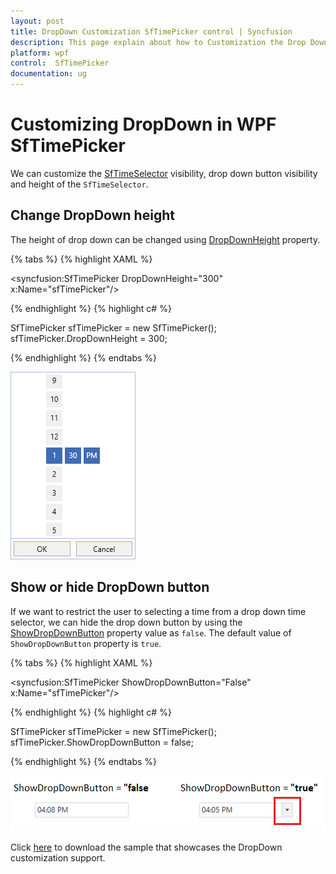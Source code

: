 ```yaml
---
layout: post
title: DropDown Customization SfTimePicker control | Syncfusion
description: This page explain about how to Customization the Drop Down of the WPF SfTimePicker control and items features.
platform: wpf
control:  SfTimePicker
documentation: ug
---
```


# Customizing DropDown in WPF SfTimePicker

We can customize the [SfTimeSelector](https://help.syncfusion.com/cr/wpf/Syncfusion.SfInput.Wpf~Syncfusion.Windows.Controls.Input.SfTimeSelector.html) visibility, drop down button visibility and height of the `SfTimeSelector`.

## Change DropDown height

The height of drop down can be changed using [DropDownHeight](https://help.syncfusion.com/cr/wpf/Syncfusion.SfInput.Wpf~Syncfusion.Windows.Controls.Input.SfTimePicker~DropDownHeight.html) property.

{% tabs %}
{% highlight XAML %}

<syncfusion:SfTimePicker DropDownHeight="300" 
	                     x:Name="sfTimePicker"/>

{% endhighlight %}
{% highlight c# %}

SfTimePicker sfTimePicker = new SfTimePicker();
sfTimePicker.DropDownHeight = 300;

{% endhighlight %}
{% endtabs %}

![SfTimePicker with DropDownHeight](Features_images/Customizing-DropDown_img2.png)

## Show or hide DropDown button

If we want to restrict the user to selecting a time from a drop down time selector, we can hide the drop down button by using the [ShowDropDownButton](https://help.syncfusion.com/cr/wpf/Syncfusion.SfInput.Wpf~Syncfusion.Windows.Controls.Input.SfTimePicker~ShowDropDownButton.html) property value as `false`. The default value of `ShowDropDownButton` property is `true`.

{% tabs %}
{% highlight XAML %}

<syncfusion:SfTimePicker ShowDropDownButton="False" 
	                     x:Name="sfTimePicker"/>

{% endhighlight %}
{% highlight c# %}

SfTimePicker sfTimePicker = new SfTimePicker();
sfTimePicker.ShowDropDownButton = false;

{% endhighlight %}
{% endtabs %}

![SfTimePicker hides the drop down button](Features_images/Customizing-DropDown_img3.png)

Click [here](https://github.com/SyncfusionExamples/wpf-time-picker-examples/tree/master/Samples/TimeSelectorItem) to download the sample that showcases the DropDown customization support.